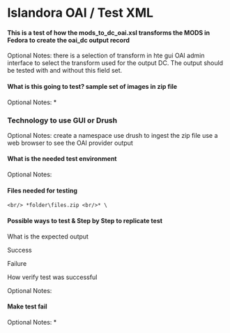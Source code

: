 # Islandora OAI / Test XML

#### This is a test of how the mods_to_dc_oai.xsl transforms the MODS in Fedora to create the oai_dc output record

Optional Notes: there is a selection of transform in hte gui OAI admin interface to select the transform used for the output DC.
The output should be tested with and without this field set.

#### What is this going to test? sample set of images in zip file
Optional Notes: *

### Technology to use GUI or Drush
Optional Notes:
create a namespace
use drush to ingest the zip file
use a web browser to see the OAI provider output

#### What is the needed test environment
Optional Notes:  

#### Files needed for testing
`<br/> *folder\files.zip <br/>* \`


#### Possible ways to test & Step by Step to replicate test

What is the expected output

Success

Failure

How verify test was successful

Optional Notes:

#### Make test fail
Optional Notes: *
